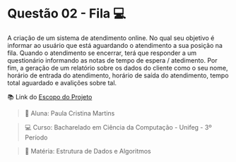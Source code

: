 # Questão 02 - Fila :computer:

A criação de um sistema de atendimento online. No qual seu objetivo é informar ao usuário que está aguardando o atendimento a sua posição na fila. 
Quando o atendimento se encerrar, terá que responder a um questionário informando as notas de tempo de espera / atedimento. 
Por fim, a geração de um relatório sobre os dados do cliente como o seu nome, horário de entrada do atendimento, horário de saída do atendimento, tempo total aguardado e avalições sobre tal.

:books: Link do [Escopo do Projeto](https://whimsical.com/q2-atendimento-em-fila-paula-cristina-martins-5hkPuiQWWjb44LRPwuLRCg) 

> :bust_in_silhouette: Aluna: Paula Cristina Martins

> :computer: Curso: Bacharelado em Ciência da Computação - Unifeg - 3º Período

> :green_book: Matéria: Estrutura de Dados e Algoritmos
